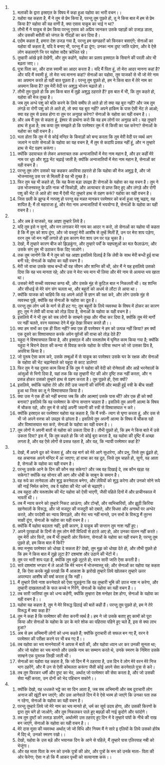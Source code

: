 <ol>
  <li>
    <ol>
      <li>मलाकी के द्वारा इस्राएल के विषय में कहा हुआ यहोवा का भारी वचन।।</li>
      <li>यहोवा यह कहता है, मैं ने तुम से प्रेम किया है, परन्तु तुम पूछते हो, तू ने किस बात में हम से प्रेम किया है? यहोवा की यह वाणी है, क्या एसाव याकूब का भाई न था?</li>
      <li>तौभी मैं ने याकूब से प्रेम किया परन्तु एसाव को अप्रिय जानकर उसके पहाड़ों को उजाड़ डाला, और उसकी बपौती को जंगल के गीदड़ों का कर दिया है।</li>
      <li>एदोम कहता है, हमारा देश उजड़ गया है, परन्तु हम खण्डहरों को फिरकर बसाएंगे; सेनाओं का यहोवा यों कहता है, यदि वे बनाए भी, परन्तु मैं ढा दूंगा; उनका नाम दुष्ट जाति पड़ेगा, और वे ऐसे लोग कहलाएंगे जि पर यहोवा सदैव क्रोधित रहे।</li>
      <li>तुम्हारी आंखे इसे देखेंगी, और तुम कहोगे, यहोवा का प्रताप इस्राएल के सिवाने की परली ओर भी बढ़ता जाए।।</li>
      <li>पुत्रा पिता का, और दास स्वामी का आदर करता है। यदि मैं पिता हूं, तो मेरा आदर मानना कहां है? और यदि मैं स्वामी हूं, तो मेरा भय मानना कहां? सेनाओं का यहोवा, तुम याजकों से भी जो मेरे नाम का अपमान करते हो यही बात पूछता है। परन्तु तुम पूछते हो, हम ने किस बात में तेरे नाम का अपमान किया है? तुम मेरी वेदी पर अशुद्ध भोजन चढ़ाते हो।</li>
      <li>तौभी तुम पूछते हो कि हम किस बात में तुझे अशुद्ध ठहराते हैं? इस बात में भी, कि तुम कहते हो, यहोवा की मेज तुच्छ है।</li>
      <li>जब तुम अन्धे पशु को बलि करने के लिये समीप ले आते हो तो क्या यह बुरा नहीं? और जब तुम लंगड़े वा रोगी पशु को ले आते हो, तो क्या यह बुरा नहीं? अपने हाकिम के पास ऐसी भेंट ले आओ; क्या वह तुम से प्रसन्न होगा वा तुम पर अनुग्रह करेगा? सेनाओं के यहोवा का यही वचन है।।</li>
      <li>और अब मैं तुम से कहता हूं, ईश्वर से प्रार्थना करो कि वह हम लोगों पर अनुग्रह करे। यह तुम्हारे हाथ से हुआ है; तब कया तुम समझते हो कि परमेश्वर तुम में से किसी का पक्ष करेगा? सेनाओं के यहोवा का यही वचन है।</li>
      <li>भला होता कि तुम में से कोई मन्दिर के किवाड़ों को बन्द करता कि तुम मेरी वेदी पर व्यर्थ आग जलाने न पाते! सेनाओं के यहोवा का यह वचन है, मैं तुम से कदापि प्रसन्न नहीं हूं, और न तुम्हारे हाथ से भेंट ग्रहण करूंगा।</li>
      <li>क्योंकि उदयाचल से लेकर अस्ताचल तक अन्यजातियों में मेरा नाम महान है, और हर कहीं मेरे नाम पर धूप और शुद्ध भेंट चढ़ाई जाती है; क्योंकि अन्यजातियों में मेरा नाम महान है, सेनाओं का यही वचन है।</li>
      <li>परन्तु तुम लोग उसको यह कहकर अपवित्रा ठहराते हो कि यहोवा की मेज अशुद्ध है, और जो भोजनवस्तु उस पर से मिलती है वह भी तुच्छ है।</li>
      <li>फिर तुम यह भी कहते हो, कि यह कैसा बड़ा उपद्रव है! सेनाओं के यहोवा का यह वचन है। तुम ने उस भोजनवस्तु के प्रति नाक भौं सिकोड़ी, और अत्याचार से प्राप्त किए हुए और लंगड़े और रोगी पशु की भेंट ले आते हो! क्या मैं ऐसी भेंट तुम्हारे हाथ से ग्रहण करूं? यहोवा का यही वचन है।</li>
      <li>जिस छली के झुण्ड में नरपशु हो परन्तु वह मन्नत मानकर परमेश्वर को बर्जा हुआ पशु चढ़ाए, वह शापित है; मैं तो महाराजा हूं, और मेरा नाम अन्यजातियों में भययोग्य है, सेनाओं के यहोवा का यही वचन है।।</li>
    </ol>
  </li>
  <li>
    <ol>
      <li>और अब हे याजको, यह आज्ञा तुम्हारे लिये है।</li>
      <li>यदि तुम इसे न सुनो, और मन लगाकर मेरे नाम का आदर न करो, तो सेनाओं का यहोवा यों कहता है कि मैं तुम को शाप दूंगा, और जो वस्तुएं मेरी आशीष से तुम्हें मिलीं हैं, उन पर मेरा शाप पड़ेगा, वरन तुम जो मन नहीं लगाते हो इस कारण मेरा शाप उन पर पड़ चुका है।</li>
      <li>देखो, मैं तुम्हारे कारण बीज को झिड़कूंगा, और तुम्हारे पर्वों के यज्ञपशुओं का मल फैलाऊंगा, और उसके संग तुम भी उठाकर फेंक दिए जाओगे।</li>
      <li>तक तुम जानोगे कि मैं ने तुम को यह आज्ञा इसलिये दिलाई है कि लेवी के साथ मेरी बन्धी हुई वाचा बनी रहे; सेनाओं के यहोवा का यही वचन है।</li>
      <li>मेरी जो वाचा उसके साथ बन्धी थी वह जीवन और शान्ति की थी, ओर मैं ने यह इसलिये उसको दिया कि वह भय मानता रहे; और उस ने मेरा भय मान भी लिया और मेरे नाम से अत्यन्त भय खाता था।</li>
      <li>उसको मेरी सच्ची व्यवस्था कण्ठ थी, और उसके मुंह से कुटिल बात न निकलती थी। वह शान्ति और सीधाई से मेरे संग संग चलता था, और बहुतों को अधर्म से लौटा ले आया था।</li>
      <li>क्योंकि याजक को चाहिये कि वह अपने आंठों से ज्ञान की रक्षा करे, और लोग उसके मुंह से व्यवस्था पूछें, क्योंकि वह सेनाओं के यहोवा का दूत है।</li>
      <li>परन्तु तुम लोग धर्म के मार्ग से ही हट गए; तुम बहुतों के लिये व्यवस्था के विषय में ठोकर का कारण हुए; तुम ने लेवी की वाचा को तोड़ दिया है, सेनाओं के यहोवा क यही वचन है।</li>
      <li>इसलिये मैं ने भी तुम को सब लोगों के साम्हने तुच्छ और नीचा कर दिया है, क्योंकि तुम मेरे मार्गो पर नहीं चलते, वरन व्यवस्था देने में मुंह देखा विचार करते हौ।।</li>
      <li>क्या हम सभों का एक ही पिता नहीं? क्या एक ही परमेश्वर ने हम को उत्पन्न नहीं किया? हम क्यों एक दूसरे का विश्वासघात करके अपेन पूर्वजों की वाचा को तोड़ देते हैं?</li>
      <li>यहूदा ने विश्वासघात किया है, और इस्राएल में और यरूशलेम में घृणित काम किया गया है; क्योंकि यहूदा ने बिराने देवता की कन्या से विवाह करके यहोवा के पवित्रा स्थान को जो उसका प्रिय है, अपवित्रा किया है।</li>
      <li>जो पुरूष ऐसा काम करे, उसके तम्बुओं में से याकूब का परमेश्वर उसके घर के रक्षक और सेनाओं के यहोवा की भेंट चढ़ानेवाले को यहूदा से काट डालेगा!</li>
      <li>फिर तुम ने यह दूसरा काम किया है कि तुम ने यहोवा की वेदी को रोनेवालों और आहें भरनेवालों के आंसुओं से भिगो दिया है, यहां तक कि वह तुम्हारी भेंट की ओर दृष्टि तक नहीं करता, और न प्रसन्न होकर उसको तुम्हारे हाथ से ग्रहण करता है। तुम पूछते हो, ऐसा क्यों?</li>
      <li>इसलिये, क्योंकि यहोवा तेरे और तेरी उस जवानी की संगिनी और ब्याही हुई स्त्री के बीच साक्षी हुआ था जिस का तू ने विश्वासघात किया है।</li>
      <li>क्या उस ने एक ही को नहीं बनाया जब कि और आत्माएं उसके पास थीं? ओर एक ही को क्यों बनाया? इसलिये कि वह परमेश्वर के योग्य सन्तान चाहता है। इसलिये तुम अपनी आत्मा के विषय में चौकस रहो, और तुम में से कोई अपनेी जवानी की स्त्री से विश्वासघात न करे।</li>
      <li>क्योंकि इस्राएल का परमेश्वर यहोवा यह कहता है, कि मैं स्त्री- त्याग से घृणा करता हूं, और उस से भी जो अपने वस्त्रा को उपद्रव से ढांपता है। इसलिये तुम अपनी आत्मा के विषय में चौकस रहो और विश्वासघात मत करो, सेनाओं के यहोवा का यही वचन है।।</li>
      <li>तुम लोगों ने अपनी बातों से यहोवा को उकता दिया है। तौभी पूछते हो, कि हम ने किस बाते में उसे उकता दिया? इस में, कि तुम कहते हो कि जो कोई बुरा करता है, वह यहोवा की दृष्टि में अच्छा लगता है, और वह ऐसे लोगों से प्रसन्न रहता है, और यह, कि न्यायी परमेश्वर कहां है?</li>
    </ol>
  </li>
  <li>
    <ol>
      <li>देखो, मैं अपने दूत को भेजता हूं, और वह मार्ग को मेरे आगे सुधारेगा, और प्रभु, जिसे तुम ढूंढ़ते हो, वह अचानक अपने मन्दिर में आ जाएगा; हां वाचा का वह दूत, जिसे तुम चाहते हो, सुनो, वह आता है, सेनाओं के यहोवा का यही वचन है।</li>
      <li>परन्तु उसके आने के दिन की कौन सह सकेगा? और जब वह दिखाई दे, तब कौन खड़ा रह सकेगा? क्योंकि वह सोनार की आग और धोबी के साबुन के समान है।</li>
      <li>वह रूपे का तानेवाला और शुद्ध करनेवाला बनेगा, और लेवियों को शुद्ध करेगा और उनको सोने रूपे की नाईं निर्मल करेगा, तब वे यहोवा की भेंट धर्म से चढ़ाएंगे।</li>
      <li>तब यहूदा और यरूशलेम की भेंट यहोवा को ऐसी भाएगी, जैसी पहिले दिनों में और प्राचीनकाल में भावती थी।।</li>
      <li>तब मैं न्याय करने को तुम्हारे निकट आऊंगा; और टोन्हों, और व्यभिचारियों, और झूठी किरिया खानेवालों के विरूद्ध, और जो मजदूर की मजदूरी को दबाते, और विधवा और अनाथों पर अन्धेर करते, और परदेशी का न्याय बिगाड़ते, और मेरा भय नहीं मानते, उन सभों के विरूद्ध मैं तुरन्त साक्षी दूंगा, सेनाओं के यहोवा का यही वचन है।।</li>
      <li>क्योंकि मैं यहोवा बदलता नहीं; इसी कारण, हे याकूब की सन्तान तुम नाश नहीं हुए।</li>
      <li>अपने पुरखाओं के दिनों से तुम लोग मेरी विधियों से हटते आए हो, ओर उनका पालन नहीं करते। तुम मेरी ओर फिरो, तब मैं भी तुम्हारी ओर फिरूंगा, सेनाओं के यहोवा का यही वचन है; परन्तु तुम पूछते हो, हम किस बात में फिरें?</li>
      <li>क्या मनुष्य परमेश्वर को धोखा दे सकता है? देखो, तुम मुझ को धोखा देते हो, और तौभी पूछते हो कि हम ने किस बात में तुझे लूटा है? दशमांश और उठाने की भेंटों में।</li>
      <li>तुम पर भारी शाप पड़ा है, क्योंकि तुम मुझे लूटते हो; वरन सारी जाति ऐसा करती है।</li>
      <li>सारे दशमांश भण्डार में ले आओ कि मेरे भवन में भोजनवस्तु रहे; और सेनाओं का यहोवा यह कहता है, कि ऐसा करके मुझे परखो कि मैं आकाश के झरोखे तुम्हारे लिये खोलकर तुम्हारे ऊपर अपरम्पार आशीष की वर्षा करता हूं कि नहीं।</li>
      <li>मैं तुम्हारे लिये नाश करनेवाले को ऐसा घुड़कूंगा कि वह तुम्हारी भूमि की उपज नाश न करेगा, और तुम्हारी दाखलताओं के फल कच्चे न गिरेंगे, सेनाओं के यहोवा का यही वचन है।।</li>
      <li>तब सारी जातियां तुम को धन्य कहेंगी, क्योंकि तुम्हारा देश मनोहर देश होगा, सेनाओं के यहोवा का यही वचन है।।</li>
      <li>यहोवा यह कहता है, तुम ने मेरे विरूद्ध ढिठाई की बातें कही हैं। परन्तु तुम पूछते हो, हम ने तेरे विरूद्ध में क्या कहा है?</li>
      <li>तुम ने कहा है कि परमेश्वर की सेवा करनी व्यर्थ है। हम ने जो उसके बताए हुए कामों को पूरा किया और सेनाओं के यहोवा के डर के मारे शोक का पहिरावा पहिने हुए चले हैं, इस से क्या लाभ हुआ?</li>
      <li>अब से हम अभिमानी लोगों को धन्य कहते हैं; क्योंकि दुराचारी तो सफल बन गए हैं, वरन वे परमेश्वर की परीक्षा करने पर भी बच गए हैं।।</li>
      <li>तब यहोवा का भय माननेवालों ने आपस में बातें की, और यहोवा ध्यान धर कर उनकी सुनता था; और जो यहोवा का भय मानते और उसके नाम का सम्मान करते थे, उनके स्मरण के निमित्त उसके साम्हने एक पुस्तक लिखी जाती थी।</li>
      <li>सेनाओं का यहोवा यह कहता है, कि जो दिन मैं ने ठहराया है, उस दिन वे लोग मेरे वरन मेरे निज भाग ठहरेंगे, और मै उन से ऐसी कोमलता करूंगा जैसी कोई अपने सेवा करनेवाले पुत्रा से करे।</li>
      <li>तब तुम फिरकर धर्मी और दुष्ट का भेद, अर्थात् जो परमेश्वर की सेवा करता है, और जो उसकी सेवा नहीं करता, उन दोनों को भेद पहिचान सकोगे।।</li>
    </ol>
  </li>
  <li>
    <ol>
      <li>क्योंकि देखो, वह धधकते भट्ठे का सा दिन आता है, जब सब अभिमानी और सब दुराचारी लोग अनाज की खूंटी बन जाएंगे; और उस आनेवाले दिन में वे ऐसे भस्म हो जाएंगे कि उनका पता तक न रहेगा, सेनाओं के यहोवा का यही वचन है।</li>
      <li>परन्तु तुम्हारे लिये जो मेरे नाम का भय मानते हो, धर्म का सूर्य उदय होगा, और उसकी किरणों के द्वारा तुम चंगे हो जाओगे; और तुम निकलकर पाले हुए बछड़ों की नाई कूदोगे और फांदोगे।</li>
      <li>तब तुम दुष्टों को लताड़ डालोगे, अर्थात्मेरे उस ठहराए हुए दिन में वे तुम्हारे पांवों के नीचे की राख बन जाएंगे, सेनाओं के यहोवा का यही वचन है।।</li>
      <li>मेरे दास मूसा की व्यवस्था अर्थात् जो जो विधि और नियम मैं ने सारे इ एलियों के लिये उसको होरेब में दिए थे, उनको स्मरण रखो।।</li>
      <li>देखो, यहोवा के उस बड़े और भयानक दिन के आने से पहिले, मैं तुम्हारे पास एलिरयाह नबी को भेजूंगा।</li>
      <li>और वह माता पिता के मन को उनके पुत्रों की ओर, और पुत्रों के मन को उनके माता- पिता की ओर फेरेगा; ऐसा न हो कि मैं आकर पृथ्वी को सत्यानाश करूं।।</li>
    </ol>
  </li>
</ol>